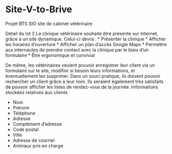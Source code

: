 # Site-V-to-Brive
Projet BTS SIO site de cabinet vétérinaire

Détail du lot 2
La clinique vétérinaire souhaite être présente sur Internet, grâce à un site dynamique. Celui-ci devra :
	*	Présenter la clinique
	*	Afficher les horaires d’ouverture
	*	Afficher un plan d’accès Google Maps
	*	Permettre aux internautes de prendre contact avec la clinique par le biais d’un formulaire
	*	Être ergonomique et convivial

De même, les vétérinaires veulent pouvoir enregistrer leur client via un formulaire sur le site, modifier si besoin
leurs informations, et éventuellement les supprimer.
Dans un souci pratique, ils doivent pouvoir rechercher un client grâce à leur nom.
Ils seraient également très satisfaits de pouvoir afficher les listes de rendez-vous de la journée.
Informations stockées relatives aux clients
- Nom
- Prénom
- Téléphone
- Adresse
- Complément d’adresse
- Code postal
- Ville
- Adresse de courriel
- Animaux pris en charge